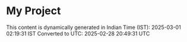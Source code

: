 # My Project

This content is dynamically generated in Indian Time (IST): 2025-03-01 02:19:31 IST
Converted to UTC: 2025-02-28 20:49:31 UTC
